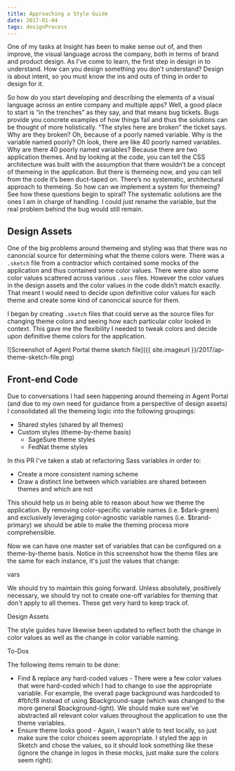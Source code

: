 ```yaml
---
title: Approaching a Style Guide
date: 2017-01-04
tags: designProcess
---
```


One of my tasks at Insight has been to make sense out of, and then improve, the visual language across the company, both in terms of brand and product design. As I’ve come to learn, the first step in design in to understand. How can you design something you don’t understand? Design is about intent, so you must know the ins and outs of thing in order to design for it.

So how do you start developing and describing the elements of a visual language across an entire company and multiple apps? Well, a good place to start is “in the trenches” as they say, and that means bug tickets. Bugs provide you concrete examples of how things fail and thus the solutions can be thought of more holistically. “The styles here are broken” the ticket says. Why are they broken? Oh, because of a poorly named variable. Why is the variable named poorly? Oh look, there are like 40 poorly named variables. Why are there 40 poorly named variables? Because there are two application themes. And by looking at the code, you can tell the CSS architecture was built with the assumption that there wouldn’t be a concept of themeing in the application. But there is themeing now, and you can tell from the code it’s been duct-taped on. There’s no systematic, architectural approach to themeing. So how can we implement a system for themeing? See how these questions begin to spiral? The systematic solutions are the ones I am in charge of handling. I could just rename the variable, but the real problem behind the bug would still remain.

## Design Assets

One of the big problems around themeing and styling was that there was no canoncial source for determining what the theme colors were. There was a `.sketch` file from a contractor which contained some mocks of the application and thus contained some color values. There were also some color values scattered across various `.sass` files. However the color values in the design assets and the color values in the code didn’t match exactly. That meant I would need to decide upon definitive color values for each theme and create some kind of canoncical source for them.

I began by creating `.sketch` files that could serve as the source files for changing theme colors and seeing how each particular color looked in context. This gave me the flexibility I needed to tweak colors and decide upon definitive theme colors for the application.

![Screenshot of Agent Portal theme sketch file]({{ site.imageurl }}/2017/ap-theme-sketch-file.png)

## Front-end Code

Due to conversations I had seen happening around themeing in Agent Portal (and due to my own need for guidance from a perspective of design assets) I consolidated all the themeing logic into the following groupings:

- Shared styles (shared by all themes)
- Custom styles (theme-by-theme basis)
    - SageSure theme styles
    - FedNat theme styles

In this PR I've taken a stab at refactoring Sass variables in order to:

- Create a more consistent naming scheme
- Draw a distinct line between which variables are shared between themes and which are not

This should help us in being able to reason about how we theme the application. By removing color-specific variable names (i.e. $dark-green) and exclusively leveraging color-agnostic variable names (i.e. $brand-primary) we should be able to make the theming process more comprehensible.

Now we can have one master set of variables that can be configured on a theme-by-theme basis. Notice in this screenshot how the theme files are the same for each instance, it's just the values that change:

vars

We should try to maintain this going forward. Unless absolutely, positively necessary, we should try not to create one-off variables for theming that don't apply to all themes. These get very hard to keep track of.

Design Assets

The style guides have likewise been updated to reflect both the change in color values as well as the change in color variable naming.

To-Dos

The following items remain to be done:


- Find & replace any hard-coded values - There were a few color values that were hard-coded which I had to change to use the appropriate variable. For example, the overall page background was hardcoded to #fbfcf8 instead of using $background-sage (which was changed to the more general $background-light). We should make sure we've abstracted all relevant color values throughout the application to use the theme variables.
- Ensure theme looks good - Again, I wasn't able to test locally, so just make sure the color choices seem appropriate. I styled the app in Sketch and chose the values, so it should look something like these (ignore the change in logos in these mocks, just make sure the colors seem right):
